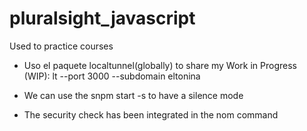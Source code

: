 # pluralsight_javascript
Used to practice courses

* Uso el paquete localtunnel(globally) to share my Work in Progress (WIP):
lt --port 3000 --subdomain eltonina

* We can use the snpm start -s to have a silence mode

* The security check has been integrated in the nom command 
